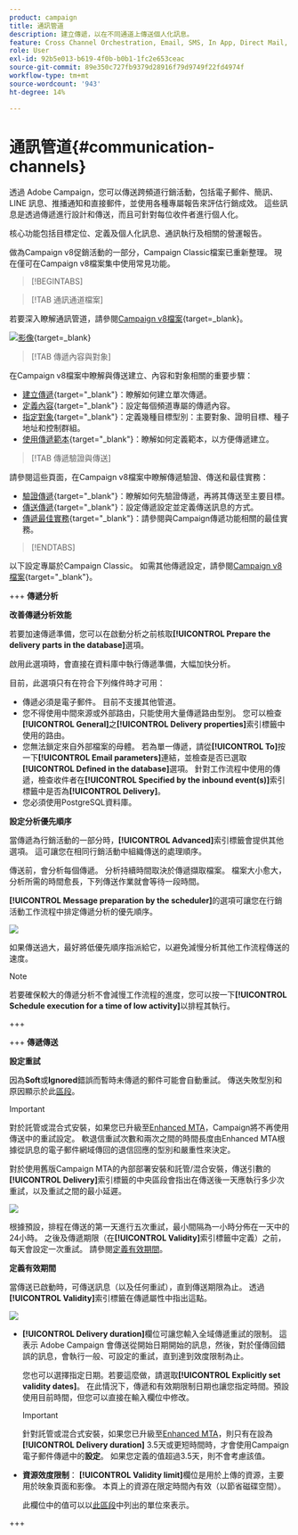 ```yaml
---
product: campaign
title: 通訊管道
description: 建立傳遞，以在不同通道上傳送個人化訊息。
feature: Cross Channel Orchestration, Email, SMS, In App, Direct Mail, Push
role: User
exl-id: 92b5e013-b619-4f0b-b0b1-1fc2e653ceac
source-git-commit: 89e350c727fb9379d28916f79d9749f22fd4974f
workflow-type: tm+mt
source-wordcount: '943'
ht-degree: 14%

---
```


# 通訊管道{#communication-channels}

透過 Adobe Campaign，您可以傳送跨頻道行銷活動，包括電子郵件、簡訊、LINE 訊息、推播通知和直接郵件，並使用各種專屬報告來評估行銷成效。 這些訊息是透過傳遞進行設計和傳送，而且可針對每位收件者進行個人化。

核心功能包括目標定位、定義及個人化訊息、通訊執行及相關的營運報告。

做為Campaign v8促銷活動的一部分，Campaign Classic檔案已重新整理。 現在僅可在Campaign v8檔案集中使用常見功能。



>[!BEGINTABS]

>[!TAB 通訊通道檔案]

若要深入瞭解通訊管道，請參閱[Campaign v8檔案](https://experienceleague.adobe.com/docs/campaign/campaign-v8/send/gs-message.html){target=_blank}。


[![影像](../../assets/do-not-localize/learn-more-button.svg)](https://experienceleague.adobe.com/docs/campaign/campaign-v8/send/gs-message.html){target=_blank}


>[!TAB 傳遞內容與對象]

在Campaign v8檔案中瞭解與傳送建立、內容和對象相關的重要步驟：

* [建立傳遞](https://experienceleague.adobe.com/docs/campaign/campaign-v8/send/create-message.html#create-the-delivery){target="_blank"}：瞭解如何建立單次傳遞。
* [定義內容](https://experienceleague.adobe.com/docs/campaign/campaign-v8/send/create-message.html#content-of-the-delivery){target="_blank"}：設定每個頻道專屬的傳遞內容。
* [指定對象](https://experienceleague.adobe.com/docs/campaign/campaign-v8/send/create-message.html#target-population){target="_blank"}：定義幾種目標型別：主要對象、證明目標、種子地址和控制群組。
* [使用傳遞範本](https://experienceleague.adobe.com/docs/campaign/campaign-v8/send/create-templates.html){target="_blank"}：瞭解如何定義範本，以方便傳遞建立。





>[!TAB 傳遞驗證與傳送]

請參閱這些頁面，在Campaign v8檔案中瞭解傳遞驗證、傳送和最佳實務：

* [驗證傳遞](https://experienceleague.adobe.com/docs/campaign/campaign-v8/send/create-message.html#validate-the-delivery){target="_blank"}：瞭解如何先驗證傳遞，再將其傳送至主要目標。
* [傳送傳遞](https://experienceleague.adobe.com/docs/campaign/campaign-v8/send/create-message.html#configuring-and-sending-the-delivery){target="_blank"}：設定傳遞設定並定義傳送訊息的方式。
* [傳遞最佳實務](https://experienceleague.adobe.com/docs/campaign/campaign-v8/send/delivery-best-practices.html){target="_blank"}：請參閱與Campaign傳遞功能相關的最佳實務。

>[!ENDTABS]

以下設定專屬於Campaign Classic。 如需其他傳遞設定，請參閱[Campaign v8檔案](https://experienceleague.adobe.com/docs/campaign/campaign-v8/send/gs-message.html){target="_blank"}。

+++ **傳遞分析**

**改善傳遞分析效能**

若要加速傳遞準備，您可以在啟動分析之前核取&#x200B;**[!UICONTROL Prepare the delivery parts in the database]**&#x200B;選項。

啟用此選項時，會直接在資料庫中執行傳遞準備，大幅加快分析。

目前，此選項只有在符合下列條件時才可用：

* 傳遞必須是電子郵件。 目前不支援其他管道。
* 您不得使用中間來源或外部路由，只能使用大量傳遞路由型別。 您可以檢查&#x200B;**[!UICONTROL General]**&#x200B;之&#x200B;**[!UICONTROL Delivery properties]**&#x200B;索引標籤中使用的路由。
* 您無法鎖定來自外部檔案的母體。 若為單一傳遞，請從&#x200B;**[!UICONTROL To]**&#x200B;按一下&#x200B;**[!UICONTROL Email parameters]**&#x200B;連結，並檢查是否已選取&#x200B;**[!UICONTROL Defined in the database]**&#x200B;選項。 針對工作流程中使用的傳遞，檢查收件者在&#x200B;**[!UICONTROL Specified by the inbound event(s)]**&#x200B;索引標籤中是否為&#x200B;**[!UICONTROL Delivery]**。
* 您必須使用PostgreSQL資料庫。

**設定分析優先順序**

當傳遞為行銷活動的一部分時，**[!UICONTROL Advanced]**&#x200B;索引標籤會提供其他選項。 這可讓您在相同行銷活動中組織傳送的處理順序。

傳送前，會分析每個傳遞。 分析持續時間取決於傳遞擷取檔案。 檔案大小愈大，分析所需的時間愈長，下列傳送作業就會等待一段時間。

**[!UICONTROL Message preparation by the scheduler]**&#x200B;的選項可讓您在行銷活動工作流程中排定傳遞分析的優先順序。

![](assets/delivery_analysis_priority.png)

如果傳送過大，最好將低優先順序指派給它，以避免減慢分析其他工作流程傳送的速度。

>[!NOTE]
>
>若要確保較大的傳遞分析不會減慢工作流程的進度，您可以按一下&#x200B;**[!UICONTROL Schedule execution for a time of low activity]**&#x200B;以排程其執行。

+++

+++ **傳遞傳送**

**設定重試**

因為&#x200B;**Soft**&#x200B;或&#x200B;**Ignored**&#x200B;錯誤而暫時未傳遞的郵件可能會自動重試。 傳送失敗型別和原因顯示於此[區段](understanding-delivery-failures.md#delivery-failure-types-and-reasons)。

>[!IMPORTANT]
>
>對於託管或混合式安裝，如果您已升級至[Enhanced MTA](sending-with-enhanced-mta.md)，Campaign將不再使用傳送中的重試設定。 軟退信重試次數和兩次之間的時間長度由Enhanced MTA根據從訊息的電子郵件網域傳回的退信回應的型別和嚴重性來決定。

對於使用舊版Campaign MTA的內部部署安裝和託管/混合安裝，傳送引數的&#x200B;**[!UICONTROL Delivery]**&#x200B;索引標籤的中央區段會指出在傳送後一天應執行多少次重試，以及重試之間的最小延遲。

![](assets/s_ncs_user_wizard_retry_param.png)

根據預設，排程在傳送的第一天進行五次重試，最小間隔為一小時分佈在一天中的24小時。 之後及傳遞期限（在&#x200B;**[!UICONTROL Validity]**&#x200B;索引標籤中定義）之前，每天會設定一次重試。 請參閱[定義有效期間](#defining-validity-period)。

**定義有效期間**

當傳送已啟動時，可傳送訊息（以及任何重試），直到傳送期限為止。 透過&#x200B;**[!UICONTROL Validity]**&#x200B;索引標籤在傳遞屬性中指出這點。

![](assets/s_ncs_user_email_del_valid_period.png)

* **[!UICONTROL Delivery duration]**&#x200B;欄位可讓您輸入全域傳遞重試的限制。 這表示 Adobe Campaign 會傳送從開始日期開始的訊息，然後，對於僅傳回錯誤的訊息，會執行一般、可設定的重試，直到達到效度限制為止。

  您也可以選擇指定日期。若要這麼做，請選取&#x200B;**[!UICONTROL Explicitly set validity dates]**。 在此情況下，傳遞和有效期限制日期也讓您指定時間。預設使用目前時間，但您可以直接在輸入欄位中修改。

  >[!IMPORTANT]
  >
  >針對託管或混合式安裝，如果您已升級至[Enhanced MTA](sending-with-enhanced-mta.md)，則只有在設為&#x200B;**[!UICONTROL Delivery duration]** 3.5天或更短時間時，才會使用Campaign電子郵件傳遞中的&#x200B;**設定**。 如果您定義的值超過3.5天，則不會考慮該值。

* **資源效度限制**： **[!UICONTROL Validity limit]**&#x200B;欄位是用於上傳的資源，主要用於映象頁面和影像。 本頁上的資源在限定時間內有效（以節省磁碟空間）。

  此欄位中的值可以以[此區段](../../platform/using/adobe-campaign-workspace.md#default-units)中列出的單位來表示。

+++

<!--

   Learn how to create a one-shot single delivery. You can create other types of deliveries to build your use cases. 

For more information about the different types of deliveries and how to create them, refer to the [Campaign v8 documentation](https://experienceleague.adobe.com/docs/campaign/campaign-v8/send/create-message.html){target="_blank"}. 

>[!NOTE]
>
>Adobe Campaign offers a set of tools to monitor your deliverability and optimize email sending. Learn more in [this section](about-deliverability.md).

Delivery sending can be automated by preparing a delivery and/or sending it in the process of a workflow. For more on delivery-type activities in workflows, refer to [this section](../../workflow/using/about-action-activities.md).

Adobe Campaign offers the following delivery channels:

1. **Email channel**: email deliveries let you send personalized emails to the target population. Refer to [About email channel](about-email-channel.md).
1. **Direct mail channel**: direct mail deliveries let you generate an extraction file which contains data on the target population. Refer to [About direct mail channel](about-direct-mail-channel.md).
1. **Mobile channel**: deliveries on mobile channels let you send personalized SMS or LINE messages to the target population. Refer to [SMS channel](sms-channel.md).
1. **Mobile application channel**: mobile app deliveries let you send notifications to iOS and Android systems. Refer to the [Mobile app channel](about-mobile-app-channel.md) chapter.

   Other channels are described on [this section](#other-channels).

   >[!NOTE]
   >
   >The number of available channels depends on your contract. Please check your license agreement.

Deliveries can be carried out **online** (via email, one of the mobile channels and push notifications), and **offline** (direct mail channel).

Depending on the channel, delivery modes can be:

* Direct mass delivery via Adobe Campaign (default mode for email channel).
* External delivery via a specialist operator who is given the output file generated by the delivery assistant (default mode for direct mail channel).

External accounts are configured via the **[!UICONTROL Administration > Platform > External accounts]** node. This configuration should be performed by expert users only.

## Email deliveries {#email-deliveries}

The [Email channel](about-email-channel.md) is one of the core channels in Adobe Campaign, allowing you to schedule and send personalized emails to specific targets.

You can send different types of emails:

* Single-send emails: emails that you can send once to a defined target. They are usually used to promote a specific content that would be prepared and sent only once (newsletter, promotional email, etc.).
* Recurring emails: in a campaign, send the same email regularly and aggregate each send and its reports on a periodic basis. The same email is sent, but usually to a different target, based on the eligible target for the day of the send. A common example is a birthday email. For more on this, refer to [Recurring deliveries](../../workflow/using/recurring-delivery.md).
* Transactional emails: unitary emails that are triggered based on your customers' behavior. Refer to [Transactional messaging](../../message-center/using/about-transactional-messaging.md).

To learn about delivery usage and recommendations, consult Campaign [Delivery best practices](delivery-best-practices.md).

For more on the different types of deliveries, refer to [this section](#types-of-deliveries).

## Mobile deliveries {#mobile-deliveries}

Adobe Campaign allows you to deliver [SMS](sms-channel.md) and [LINE](line-channel.md) messages on mobiles.

For SMS messages, you can create, modify, and personalize messages in text format only. You can also preview your SMS messages before they are sent.

For LINE messages, you can send text or images and links.

To deliver SMS or LINE messages to a mobile phone you need:

* An external account configured on the **[!UICONTROL Mobile (SMS)]** channel or on the **[!UICONTROL LINE]** channel. 
* An SMS or LINE delivery template that is correctly linked to this external account.

## Push notifications {#push-notifications}

Adobe Campaign allows you to send personalized and segmented [push notifications](about-mobile-app-channel.md) on iOS and Android mobile devices, through dedicated apps. Once configuration and integration steps have been performed, iOS and Android deliveries can be created and sent. You can also design rich notifications with images or videos.

## Direct mail {#direct-mail}

[Direct mail](about-direct-mail-channel.md) is an offline channel that allows you to personalize and generate the file required by direct mail providers. It gives you the possibility to mix online and offline channels in your customer journeys.

Online channels allow you to create your messages (email, SMS, mobile app delivery, etc.) and send them to your audience directly from Adobe Campaign. With offline channels, it is different. When you prepare a direct mail delivery, Adobe Campaign generates a file including all the targeted profiles and the chosen contact information (postal address for example). You will then be able to send this file to your direct mail provider who will take care of the actual sending.

## Other channels {#other-channels}

Adobe Campaign offers Telephone delivery template, which is used to create external deliveries. Using this channel implies you set up dedicated methodologies to process output files. Configuration steps are the same as for [Direct mail channel](about-direct-mail-channel.md).

>[!NOTE]
>
>The Telephone channel is not available out-of-the-box. Its implementation requires Adobe Consulting or an Adobe Partner to be engaged. Please reach out to your Adobe representative for more information.

In addition, 'Other' type deliveries use a specific technical template which does not execute a process: this lets them manage marketing actions executed outside of the Adobe Campaign platform.

This channel has no specific mechanism. It is a generic channel that has its own external account routing option, delivery template type and campaign workflow activity, just like any other communication channel available in Adobe Campaign.

This channel is designed for descriptive purposes only, for example to define deliveries for which you want to keep a trace of the target of a campaign performed in a tool other than Adobe Campaign.

## Types of deliveries{#types-of-deliveries}

There are three types of delivery objects in Campaign:

### Single delivery {#single-delivery}

A **delivery** is a standalone delivery object that is executed once. It can be duplicated, prepared again, but as long as it is in its final state (canceled, stopped, finished), it cannot be reused.

Deliveries can be created either from the list of deliveries, or within a workflow via a [Delivery](../../workflow/using/delivery.md) activity.

Workflows also provide specific delivery activities according to the type of channel you want to use. For more on these activities, refer to [this section](../../workflow/using/cross-channel-deliveries.md).

### Recurring delivery {#recurring-delivery}

A **recurring delivery** lets you create a new delivery each time the activity is executed. This avoids you having to create a new delivery for recurring tasks.

As an example, if you run this type of activity once a month, you will end up with 12 deliveries after a year.

Recurring deliveries are created within workflows via the [Recurring delivery activity](../../workflow/using/recurring-delivery.md). An example of this activity being used is presented in this section: [Creating a recurring delivery in a targeting workflow](../../workflow/using/sending-a-birthday-email.md#creating-a-recurring-delivery-in-a-targeting-workflow).

### Continuous delivery {#continuous-delivery}

A **continuous delivery** lets you add new recipients to an existing delivery, which avoids having to create a new delivery each time it is executed.

If an information in the delivery changes (content, name, etc.), a new delivery object is created at the delivery execution. If no information was changed, the same delivery object is reused and the delivery and tracking logs are added in the same object.

As an example, if you run this type of activity once a month, you will end up with a single delivery after a year (provided you did not make any change to the delivery).

Continuous deliveries are created within workflows via the [Continuous delivery activity](../../workflow/using/continuous-delivery.md).-->
